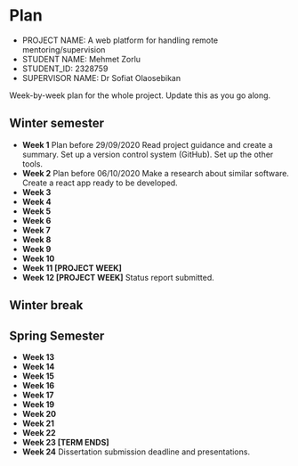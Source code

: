 # Plan

* PROJECT NAME: A web platform for handling remote mentoring/supervision
* STUDENT NAME: Mehmet Zorlu
* STUDENT_ID: 2328759
* SUPERVISOR NAME: Dr Sofiat Olaosebikan 

Week-by-week plan for the whole project. Update this as you go along.

## Winter semester

* **Week 1** Plan before 29/09/2020
Read project guidance and create a summary.
Set up a version control system (GitHub).
Set up the other tools. 
* **Week 2** Plan before 06/10/2020
Make a research about similar software.
Create a react app ready to be developed.
* **Week 3**
* **Week 4**
* **Week 5**
* **Week 6**
* **Week 7**
* **Week 8**
* **Week 9**
* **Week 10**
* **Week 11 [PROJECT WEEK]**
* **Week 12 [PROJECT WEEK]** Status report submitted.

## Winter break

## Spring Semester

* **Week 13**
* **Week 14**
* **Week 15**
* **Week 16**
* **Week 17**
* **Week 19**
* **Week 20**
* **Week 21**
* **Week 22**
* **Week 23 [TERM ENDS]**
* **Week 24** Dissertation submission deadline and presentations.